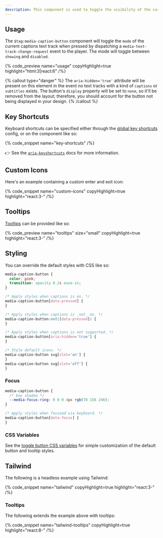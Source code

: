 ```yaml
---
description: This component is used to toggle the visibility of the current captions text track.
---
```


## Usage

The `$tag:media-caption-button` component will toggle the `mode` of the current captions text track
when pressed by dispatching a `media-text-track-change-request` event to the player. The mode will
toggle between `showing` and `disabled`.

{% code_preview name="usage" copyHighlight=true highlight="html:3|react:6" /%}

{% callout type="danger" %}
The `aria-hidden='true'` attribute will be present on this element in the event no text tracks with a
kind of `captions` or `subtitles` exists. The button's `display` property will be set to `none`,
so it'll be removed from the layout; therefore, you should account for the button not being
displayed in your design.
{% /callout %}

## Key Shortcuts

Keyboard shortcuts can be specified either through the
[global key shortcuts](/docs/player/core-concepts/keyboard#configuring-shortcuts) config, or on the
component like so:

{% code_snippet name="key-shortcuts" /%}

👉 See the [`aria-keyshortcuts`](https://developer.mozilla.org/en-US/docs/Web/Accessibility/ARIA/Attributes/aria-keyshortcuts)
docs for more information.

## Custom Icons

Here's an example containing a custom enter and exit icon:

{% code_snippet name="custom-icons" copyHighlight=true highlight="react:3-" /%}

## Tooltips

[Tooltips](https://developer.mozilla.org/en-US/docs/Web/Accessibility/ARIA/Roles/tooltip_role) can
be provided like so:

{% code_preview name="tooltips" size="small" copyHighlight=true highlight="react:3-" /%}

## Styling

You can override the default styles with CSS like so:

```css {% copy=true %}
media-caption-button {
  color: pink;
  transition: opacity 0.2s ease-in;
}

/* Apply styles when captions is on. */
media-caption-button[data-pressed] {
}

/* Apply styles when captions is _not_ on. */
media-caption-button:not([data-pressed]) {
}

/* Apply styles when captions is not supported. */
media-caption-button[aria-hidden='true'] {
}

/* Style default icons. */
media-caption-button svg[slot='on'] {
}
media-caption-button svg[slot='off'] {
}
```

### Focus

```css {% copy=true %}
media-caption-button {
  /* box shadow */
  --media-focus-ring: 0 0 0 4px rgb(78 156 246);
}

/* Apply styles when focused via keyboard. */
media-caption-button[data-focus] {
}
```

### CSS Variables

See the [toggle button CSS variables](/docs/player/components/buttons/toggle-button#css-variables)
for simple customization of the default button and tooltip styles.

## Tailwind

The following is a headless example using Tailwind:

{% code_snippet name="tailwind" copyHighlight=true highlight="react:3-" /%}

### Tooltips

The following extends the example above with tooltips:

{% code_snippet name="tailwind-tooltips" copyHighlight=true highlight="react:8-" /%}
